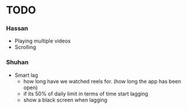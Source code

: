 # TODO

### Hassan
* Playing multiple videos
* Scrolling

### Shuhan
* Smart lag
    - how long have we watched reels for. (how long the app has been open)
    - if its 50% of daily limit in terms of time start lagging
    - show a black screen when lagging
